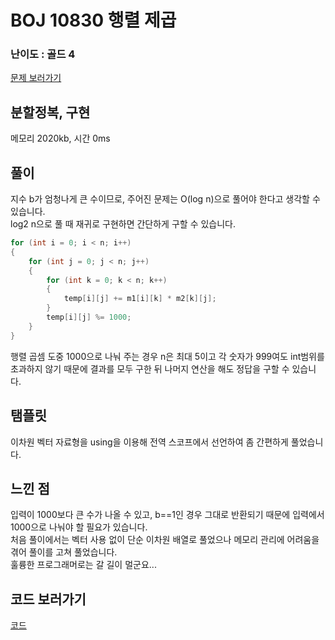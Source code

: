# BOJ 10830 행렬 제곱
 

### 난이도 : 골드 4
[문제 보러가기](https://www.acmicpc.net/problem/10830)


## 분할정복, 구현
메모리 	2020kb, 시간 0ms

## 풀이
지수 b가 엄청나게 큰 수이므로, 주어진 문제는 O(log n)으로 풀어야 한다고 생각할 수 있습니다.  
log2 n으로 풀 때 재귀로 구현하면 간단하게 구할 수 있습니다.

```C++
for (int i = 0; i < n; i++)
{
    for (int j = 0; j < n; j++)
    {
        for (int k = 0; k < n; k++)
        {
            temp[i][j] += m1[i][k] * m2[k][j];
        }
        temp[i][j] %= 1000;
    }
}
```   
행렬 곱셈 도중 1000으로 나눠 주는 경우 n은 최대 5이고 각 숫자가 999여도 int범위를 초과하지 않기 때문에 결과를 모두 구한 뒤 나머지 연산을 해도 정답을 구할 수 있습니다.

## 탬플릿
이차원 벡터 자료형을 using을 이용해 전역 스코프에서 선언하여 좀 간편하게 풀었습니다.  


## 느낀 점
입력이 1000보다 큰 수가 나올 수 있고, b==1인 경우 그대로 반환되기 때문에 입력에서 1000으로 나눠야 할 필요가 있습니다.  
처음 풀이에서는 벡터 사용 없이 단순 이차원 배열로 풀었으나 메모리 관리에 어려움을 겪어 풀이를 고쳐 풀었습니다.  
훌륭한 프로그래머로는 갈 길이 멀군요...


## 코드 보러가기
[코드](./boj10830.cpp)
